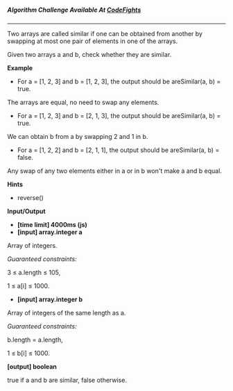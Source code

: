 ##### Algorithm Challenge Available At [CodeFights](https://codefights.com/arcade/intro/level-4/xYXfzQmnhBvEKJwXP)
---
Two arrays are called similar if one can be obtained from another by swapping at most one pair of elements in one of the arrays.

Given two arrays a and b, check whether they are similar.

**Example**

- For a = [1, 2, 3] and b = [1, 2, 3], the output should be
areSimilar(a, b) = true.

The arrays are equal, no need to swap any elements.

- For a = [1, 2, 3] and b = [2, 1, 3], the output should be
areSimilar(a, b) = true.

We can obtain b from a by swapping 2 and 1 in b.

- For a = [1, 2, 2] and b = [2, 1, 1], the output should be
areSimilar(a, b) = false.

Any swap of any two elements either in a or in b won't make a and b equal.

**Hints**
-   reverse()

**Input/Output**

- **[time limit] 4000ms (js)**
- **[input] array.integer a**

Array of integers.

*Guaranteed constraints:*

3 ≤ a.length ≤ 105,

1 ≤ a[i] ≤ 1000.

- **[input] array.integer b**

Array of integers of the same length as a.

*Guaranteed constraints:*

b.length = a.length,

1 ≤ b[i] ≤ 1000.

**[output] boolean**

true if a and b are similar, false otherwise.